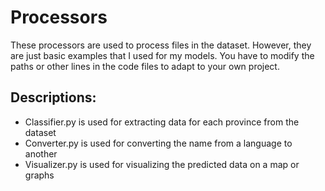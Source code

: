 # Processors


These processors are used to process files in the dataset. However, they are just basic examples that I used for my models. You have to modify the paths or other lines in the code files to adapt to your own project.

## Descriptions:

- Classifier.py is used for extracting data for each province from the dataset
- Converter.py is used for converting the name from a language to another
- Visualizer.py is used for visualizing the predicted data on a map or graphs
